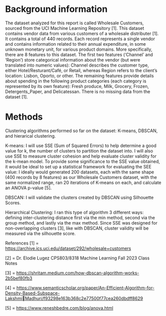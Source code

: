 # Background information
The dataset analyzed for this report is called Wholesale Customers, sourced from the UCI Machine Learning 
Repository [1]. This dataset contains vendor data from various customers of a wholesale distributer [1]. It 
contains a total of 440 records. Each record represents a single vendor and contains information related to 
their annual expenditure, in some unknown monetary unit, for various product domains. More specifically, 
there are 8 features to this dataset. The first two features (‘Channel’ and ‘Region’) store categorical 
information about the vendor (but were translated into numeric values): Channel describes the customer 
type, either Hotel/Resturant/Café, or Retail, whereas Region refers to the client’s location: Lisbon, Oporto, or 
other. The remaining features provide details about spending in the following product categories (each 
category is represented by its own feature): Fresh produce, Milk, Grocery, Frozen, Detergents_Paper, and 
Delicatessan. There is no missing data from the dataset [1].

# Methods
Clustering algorithms performed so far on the dataset: K-means, DBSCAN, and hierarical clustering. 

K-means:
I will use SSE (Sum of Squared Errors) to help determine a good value for k, the number of clusters to partition 
the dataset into. I will also use SSE to measure cluster cohesion and help evaluate cluster validity for the k-mean model.
To provide some significance to the SSE value obtained, it would be ideal to set up a statistical framework for evaluating 
the SEE value: I ideally would generated 200 datasets, each with the same shape (400 records by 8 features) as our 
Wholesale Customers dataset, with the same normalized range, ran 20 iterations of K-means on each, and calculate an
ANOVA p-value [5].

DBSCAN:
I will validate the clusters created by DBSCAN using Silhouette Scores.

Hierarchical Clustering:
 I ran this type of algorithm 3 
different ways: defining inter-clustering distance first via the min method, second via the group method, and lastly via 
the max method. Since SSE was designed for non-overlapping clusters [3], like with DBSCAN, cluster validity will be measured 
via the silhouette score. 



References
[1] = https://archive.ics.uci.edu/dataset/292/wholesale+customers

[2] = Dr. Elodie Lugez CPS803/8318 Machine Learning Fall 2023 Class Notes

[3] = https://shritam.medium.com/how-dbscan-algorithm-works-2b5bef80fb3

[4] = https://www.semanticscholar.org/paper/An-Efficient-Algorithm-for-Density-Based-Subspace-LakshmiMadhuri/f93298e163b368c2e77500f77cea260dbdff8629

[5] = https://www.reneshbedre.com/blog/anova.html

